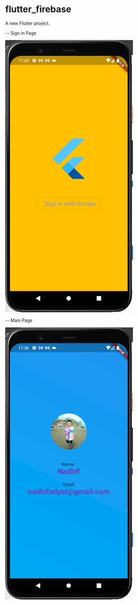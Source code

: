 # flutter_firebase

A new Flutter project.

-- Sign in Page

![sign in page](images/signin.png)


-- Main Page

![main page](images/main.png)